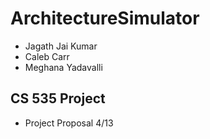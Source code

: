 # ArchitectureSimulator

- Jagath Jai Kumar
- Caleb Carr
- Meghana Yadavalli

## CS 535 Project 

- Project Proposal 4/13

